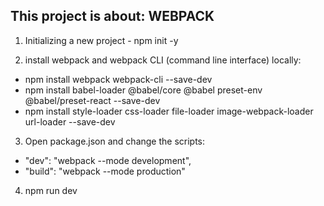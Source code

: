 ## This project is about: WEBPACK
1. Initializing a new project - npm init -y

2. install webpack and webpack CLI (command line interface) locally: 
- npm install webpack webpack-cli --save-dev
- npm install babel-loader @babel/core @babel preset-env @babel/preset-react --save-dev
- npm install style-loader css-loader file-loader image-webpack-loader url-loader --save-dev

3. Open package.json and change the scripts:
- "dev": "webpack --mode development",
- "build": "webpack --mode production"
4. npm run dev